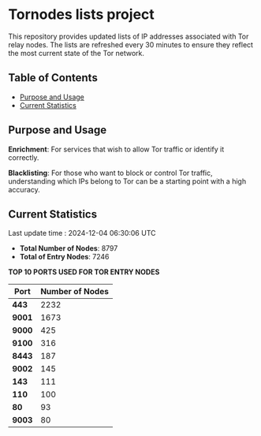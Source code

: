 # Tornodes lists project

This repository provides updated lists of IP addresses associated with Tor relay nodes. The lists are refreshed every 30 minutes to ensure they reflect the most current state of the Tor network.

## Table of Contents

- [Purpose and Usage](#purpose-and-usage)
- [Current Statistics](#current-statistics)


## Purpose and Usage

**Enrichment**: For services that wish to allow Tor traffic or identify it correctly.

**Blacklisting**: For those who want to block or control Tor traffic, understanding which IPs belong to Tor can be a starting point with a high accuracy.

## Current Statistics

Last update time : 2024-12-04 06:30:06 UTC

- **Total Number of Nodes**: 8797
- **Total of Entry Nodes**: 7246

**TOP 10 PORTS USED FOR TOR ENTRY NODES**

| **Port** | **Number of Nodes** |
|------|-----------------|
| **443**   | 2232  |
| **9001**   | 1673  |
| **9000**   | 425  |
| **9100**   | 316  |
| **8443**   | 187  |
| **9002**   | 145  |
| **143**   | 111  |
| **110**   | 100  |
| **80**   | 93  |
| **9003**   | 80  |

